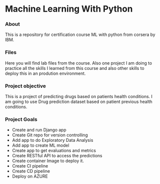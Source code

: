 # Machine Learning With Python

### About

This is a repository for certification course ML with python from corsera by IBM.

### Files

Here you will find lab files from the course. Also one project I am doing to practice all the skills I learned from this course and also other skills to deploy this in an prodution environment.

### Project objective

This is a project of predicting drugs based on patients health conditions. I am going to use Drug prediction dataset based on patient previous health conditions.

### Project Goals

- Create and run Django app
- Create Git repo for version controlling
- Add app to do Exploratory Data Analysis
- Add app to create ML model
- Create app to get evaluations and metrics
- Create RESTful API to access the predictions
- Create container Image to deploy it.
- Create CI pipeline
- Create CD pipeline
- Deploy on AZURE

